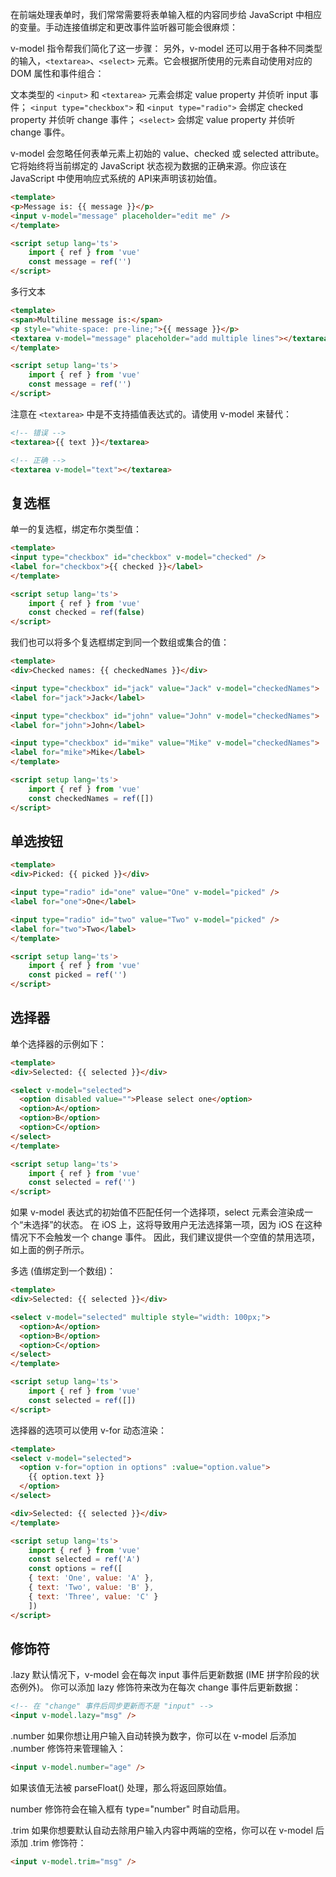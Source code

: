 在前端处理表单时，我们常常需要将表单输入框的内容同步给 JavaScript 中相应的变量。手动连接值绑定和更改事件监听器可能会很麻烦：

v-model 指令帮我们简化了这一步骤：
另外，v-model 还可以用于各种不同类型的输入，`<textarea>`、`<select>` 元素。它会根据所使用的元素自动使用对应的 DOM 属性和事件组合：

文本类型的 `<input>` 和 `<textarea>` 元素会绑定 value property 并侦听 input 事件；
`<input type="checkbox">` 和 `<input type="radio">` 会绑定 checked property 并侦听 change 事件；
`<select>` 会绑定 value property 并侦听 change 事件。

v-model 会忽略任何表单元素上初始的 value、checked 或 selected attribute。它将始终将当前绑定的 JavaScript 状态视为数据的正确来源。你应该在 JavaScript 中使用响应式系统的 API来声明该初始值。
```html
<template>
<p>Message is: {{ message }}</p>
<input v-model="message" placeholder="edit me" />
</template>

<script setup lang='ts'>
    import { ref } from 'vue'
    const message = ref('')
</script>
```
多行文本
```html
<template>
<span>Multiline message is:</span>
<p style="white-space: pre-line;">{{ message }}</p>
<textarea v-model="message" placeholder="add multiple lines"></textarea>
</template>

<script setup lang='ts'>
    import { ref } from 'vue'
    const message = ref('')
</script>
```
注意在 `<textarea>` 中是不支持插值表达式的。请使用 v-model 来替代：
```html
<!-- 错误 -->
<textarea>{{ text }}</textarea>

<!-- 正确 -->
<textarea v-model="text"></textarea>
```

## 复选框​
单一的复选框，绑定布尔类型值：
```html
<template>
<input type="checkbox" id="checkbox" v-model="checked" />
<label for="checkbox">{{ checked }}</label>
</template>

<script setup lang='ts'>
    import { ref } from 'vue'
    const checked = ref(false)
</script>
```

我们也可以将多个复选框绑定到同一个数组或集合的值：
```html
<template>
<div>Checked names: {{ checkedNames }}</div>

<input type="checkbox" id="jack" value="Jack" v-model="checkedNames">
<label for="jack">Jack</label>

<input type="checkbox" id="john" value="John" v-model="checkedNames">
<label for="john">John</label>

<input type="checkbox" id="mike" value="Mike" v-model="checkedNames">
<label for="mike">Mike</label>
</template>

<script setup lang='ts'>
    import { ref } from 'vue'
    const checkedNames = ref([])
</script>
```

## 单选按钮
```html
<template>
<div>Picked: {{ picked }}</div>

<input type="radio" id="one" value="One" v-model="picked" />
<label for="one">One</label>

<input type="radio" id="two" value="Two" v-model="picked" />
<label for="two">Two</label>
</template>

<script setup lang='ts'>
    import { ref } from 'vue'
    const picked = ref('')
</script>
```
## 选择器​
单个选择器的示例如下：
```html
<template>
<div>Selected: {{ selected }}</div>

<select v-model="selected">
  <option disabled value="">Please select one</option>
  <option>A</option>
  <option>B</option>
  <option>C</option>
</select>
</template>

<script setup lang='ts'>
    import { ref } from 'vue'
    const selected = ref('')
</script>
```

如果 v-model 表达式的初始值不匹配任何一个选择项，select 元素会渲染成一个“未选择”的状态。
在 iOS 上，这将导致用户无法选择第一项，因为 iOS 在这种情况下不会触发一个 change 事件。
因此，我们建议提供一个空值的禁用选项，如上面的例子所示。

多选 (值绑定到一个数组)：
```html
<template>
<div>Selected: {{ selected }}</div>

<select v-model="selected" multiple style="width: 100px;">
  <option>A</option>
  <option>B</option>
  <option>C</option>
</select>
</template>

<script setup lang='ts'>
    import { ref } from 'vue'
    const selected = ref([])
</script>
```
选择器的选项可以使用 v-for 动态渲染：
```html
<template>
<select v-model="selected">
  <option v-for="option in options" :value="option.value">
    {{ option.text }}
  </option>
</select>

<div>Selected: {{ selected }}</div>
</template>

<script setup lang='ts'>
    import { ref } from 'vue'
    const selected = ref('A')
    const options = ref([
    { text: 'One', value: 'A' },
    { text: 'Two', value: 'B' },
    { text: 'Three', value: 'C' }
    ])
</script>
```
## 修饰符

.lazy​
默认情况下，v-model 会在每次 input 事件后更新数据 (IME 拼字阶段的状态例外)。
你可以添加 lazy 修饰符来改为在每次 change 事件后更新数据：
```html
<!-- 在 "change" 事件后同步更新而不是 "input" -->
<input v-model.lazy="msg" />
```
.number​
如果你想让用户输入自动转换为数字，你可以在 v-model 后添加 .number 修饰符来管理输入：
```html
<input v-model.number="age" />
```
如果该值无法被 parseFloat() 处理，那么将返回原始值。

number 修饰符会在输入框有 type="number" 时自动启用。

.trim​
如果你想要默认自动去除用户输入内容中两端的空格，你可以在 v-model 后添加 .trim 修饰符：
```html
<input v-model.trim="msg" />
```
